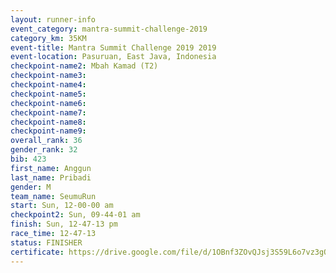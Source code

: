 ```yaml
---
layout: runner-info 
event_category: mantra-summit-challenge-2019 
category_km: 35KM 
event-title: Mantra Summit Challenge 2019 2019 
event-location: Pasuruan, East Java, Indonesia 
checkpoint-name2: Mbah Kamad (T2) 
checkpoint-name3: 
checkpoint-name4: 
checkpoint-name5: 
checkpoint-name6: 
checkpoint-name7: 
checkpoint-name8: 
checkpoint-name9: 
overall_rank: 36
gender_rank: 32
bib: 423
first_name: Anggun
last_name: Pribadi
gender: M
team_name: SeumuRun
start: Sun, 12-00-00 am
checkpoint2: Sun, 09-44-01 am
finish: Sun, 12-47-13 pm
race_time: 12-47-13
status: FINISHER
certificate: https://drive.google.com/file/d/1OBnf3ZOvQJsj3S59L6o7vz3gQE1_fzR7/view?usp=sharing
---
```

